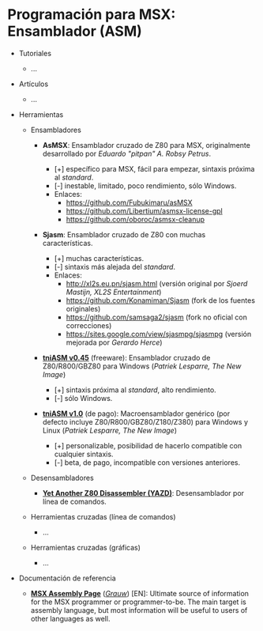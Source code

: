 # Programación para MSX: Ensamblador (ASM)

* Tutoriales

    * ...

* Artículos

    * ...

* Herramientas

    * Ensambladores

        * **AsMSX**: Ensamblador cruzado de Z80 para MSX, originalmente desarrollado por _Eduardo "pitpan" A. Robsy Petrus_.
            * [+] específico para MSX, fácil para empezar, sintaxis próxima al _standard_.
            * [-] inestable, limitado, poco rendimiento, sólo Windows.
            * Enlaces:
                * https://github.com/Fubukimaru/asMSX
                * https://github.com/Libertium/asmsx-license-gpl
                * https://github.com/oboroc/asmsx-cleanup

        * **Sjasm**: Ensamblador cruzado de Z80 con muchas características.
            * [+] muchas características.
            * [-] sintaxis más alejada del _standard_.
            * Enlaces:
                * http://xl2s.eu.pn/sjasm.html (versión original por _Sjoerd Mastijn, XL2S Entertainment_)
                * https://github.com/Konamiman/Sjasm (fork de los fuentes originales)
                * https://github.com/samsaga2/sjasm (fork no oficial con correcciones)
                * https://sites.google.com/view/sjasmpg/sjasmpg (versión mejorada por _Gerardo Herce_)

        * [**tniASM v0.45**](http://www.tni.nl/products/tniasm.html) (freeware): Ensamblador cruzado de Z80/R800/GBZ80 para Windows (_Patriek Lesparre, The New Image_)
            * [+] sintaxis próxima al _standard_, alto rendimiento.
            * [-] sólo Windows.

        * [**tniASM v1.0**](http://www.tni.nl/products/tniasm.html) (de pago): Macroensamblador genérico (por defecto incluye Z80/R800/GBZ80/Z180/Z380) para Windows y Linux (_Patriek Lesparre, The New Image_)
            * [+] personalizable, posibilidad de hacerlo compatible con cualquier sintaxis.
            * [-] beta, de pago, incompatible con versiones anteriores.

    * Desensambladores

        * [**Yet Another Z80 Disassembler (YAZD)**](https://github.com/toptensoftware/yazd): Desensamblador por línea de comandos.

    * Herramientas cruzadas (línea de comandos)

        * ...

    * Herramientas cruzadas (gráficas)

        * ...

* Documentación de referencia

    * [**MSX Assembly Page**](http://map.grauw.nl/) ([_Grauw_](http://map.grauw.nl/main/about/grauw.php)) [EN]: Ultimate source of information for the MSX programmer or programmer-to-be. The main target is assembly language, but most information will be useful to users of other languages as well.
